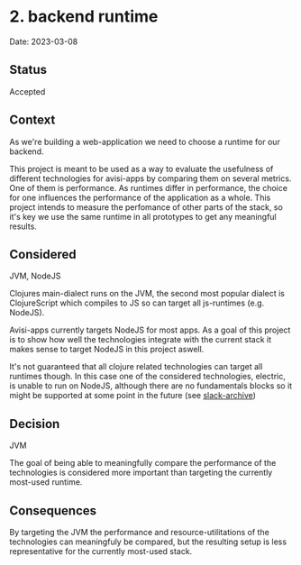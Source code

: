 # 2. backend runtime

Date: 2023-03-08

## Status

Accepted

## Context

As we're building a web-application we need to choose a runtime for our backend.

This project is meant to be used as a way to evaluate the usefulness of different technologies for avisi-apps by comparing them on several metrics. One of them is performance. As runtimes differ in performance, the choice for one influences the performance of the application as a whole. This project intends to measure the perfomance of other parts of the stack, so it's key we use the same runtime in all prototypes to get any meaningful results. 

## Considered

JVM, NodeJS

Clojures main-dialect runs on the JVM, the second most popular dialect is ClojureScript which compiles to JS so can target all js-runtimes (e.g. NodeJS).

Avisi-apps currently targets NodeJS for most apps. As a goal of this project is to show how well the technologies integrate with the current stack it makes sense to target NodeJS in this project aswell.

It's not guaranteed that all clojure related technologies can target all runtimes though. In this case one of the considered technologies, electric, is unable to run on NodeJS, although there are no fundamentals blocks so it might be supported at some point in the future (see [slack-archive](https://clojurians.slack.com/archives/C7Q9GSHFV/p1670936419811549)) 

## Decision

JVM

The goal of being able to meaningfully compare the performance of the technologies is considered more important than targeting the currently most-used runtime. 

## Consequences

By targeting the JVM the performance and resource-utilitations of the technologies can meaningfuly be compared, but the resulting setup is less representative for the currently most-used stack. 
